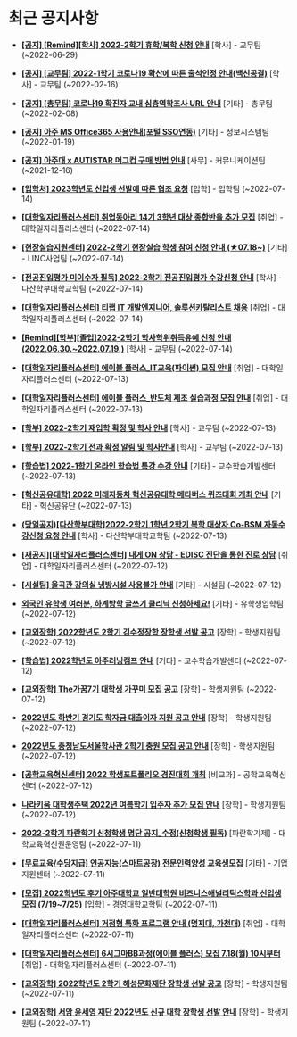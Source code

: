 # 최근 공지사항

* **[[공지] [Remind][학사] 2022-2학기 휴학/복학 신청 안내](http://ajou.ac.kr/kr/ajou/notice.do?mode=view&amp;articleNo=201230&amp;article.offset=0&amp;articleLimit=30)**
 [학사] - 교무팀 (~2022-06-29)

* **[[공지] [교무팀] 2022-1학기 코로나19 확산에 따른 출석인정 안내(백신공결)](http://ajou.ac.kr/kr/ajou/notice.do?mode=view&amp;articleNo=180913&amp;article.offset=0&amp;articleLimit=30)**
 [학사] - 교무팀 (~2022-02-16)

* **[[공지] [총무팀] 코로나19 확진자 교내 심층역학조사 URL 안내](http://ajou.ac.kr/kr/ajou/notice.do?mode=view&amp;articleNo=180493&amp;article.offset=0&amp;articleLimit=30)**
 [기타] - 총무팀 (~2022-02-08)

* **[[공지] 아주 MS Office365 사용안내(포털 SSO연동)](http://ajou.ac.kr/kr/ajou/notice.do?mode=view&amp;articleNo=179802&amp;article.offset=0&amp;articleLimit=30)**
 [기타] - 정보시스템팀 (~2022-01-19)

* **[[공지] 아주대 x AUTISTAR 머그컵 구매 방법 안내](http://ajou.ac.kr/kr/ajou/notice.do?mode=view&amp;articleNo=147976&amp;article.offset=0&amp;articleLimit=30)**
 [사무] - 커뮤니케이션팀 (~2021-12-16)

* **[[입학처] 2023학년도 신입생 선발에 따른 협조 요청](http://ajou.ac.kr/kr/ajou/notice.do?mode=view&amp;articleNo=201801&amp;article.offset=0&amp;articleLimit=30)**
 [입학] - 입학팀 (~2022-07-14)

* **[[대학일자리플러스센터] 취업동아리 14기 3학년 대상 종합반을 추가 모집](http://ajou.ac.kr/kr/ajou/notice.do?mode=view&amp;articleNo=201793&amp;article.offset=0&amp;articleLimit=30)**
 [취업] - 대학일자리플러스센터 (~2022-07-14)

* **[[현장실습지원센터] 2022-2학기 현장실습 학생 참여 신청 안내 (★07.18~)](http://ajou.ac.kr/kr/ajou/notice.do?mode=view&amp;articleNo=201791&amp;article.offset=0&amp;articleLimit=30)**
 [기타] - LINC사업팀 (~2022-07-14)

* **[[전공진입평가 미이수자 필독] 2022-2학기 전공진입평가 수강신청 안내](http://ajou.ac.kr/kr/ajou/notice.do?mode=view&amp;articleNo=201788&amp;article.offset=0&amp;articleLimit=30)**
 [학사] - 다산학부대학교학팀 (~2022-07-14)

* **[[대학일자리플러스센터] 티랩 IT 개발엔지니어, 솔루션카탈리스트 채용](http://ajou.ac.kr/kr/ajou/notice.do?mode=view&amp;articleNo=201783&amp;article.offset=0&amp;articleLimit=30)**
 [취업] - 대학일자리플러스센터 (~2022-07-14)

* **[[Remind][학부][졸업]2022-2학기 학사학위취득유예 신청 안내(2022.06.30.~2022.07.19.)](http://ajou.ac.kr/kr/ajou/notice.do?mode=view&amp;articleNo=201781&amp;article.offset=0&amp;articleLimit=30)**
 [학사] - 교무팀 (~2022-07-14)

* **[[대학일자리플러스센터] 에이블 플러스_IT교육(파이썬) 모집 안내](http://ajou.ac.kr/kr/ajou/notice.do?mode=view&amp;articleNo=201779&amp;article.offset=0&amp;articleLimit=30)**
 [취업] - 대학일자리플러스센터 (~2022-07-13)

* **[[대학일자리플러스센터] 에이블 플러스_반도체 제조 실습과정 모집 안내](http://ajou.ac.kr/kr/ajou/notice.do?mode=view&amp;articleNo=201778&amp;article.offset=0&amp;articleLimit=30)**
 [취업] - 대학일자리플러스센터 (~2022-07-13)

* **[[학부] 2022-2학기 재입학 확정 및 학사 안내](http://ajou.ac.kr/kr/ajou/notice.do?mode=view&amp;articleNo=201776&amp;article.offset=0&amp;articleLimit=30)**
 [학사] - 교무팀 (~2022-07-13)

* **[[학부] 2022-2학기 전과 확정 알림 및 학사안내](http://ajou.ac.kr/kr/ajou/notice.do?mode=view&amp;articleNo=201765&amp;article.offset=0&amp;articleLimit=30)**
 [학사] - 교무팀 (~2022-07-13)

* **[[학습법] 2022-1학기 온라인 학습법 특강 수강 안내](http://ajou.ac.kr/kr/ajou/notice.do?mode=view&amp;articleNo=201763&amp;article.offset=0&amp;articleLimit=30)**
 [기타] - 교수학습개발센터 (~2022-07-13)

* **[[혁신공유대학] 2022 미래자동차 혁신공유대학 메타버스 퀴즈대회 개최 안내](http://ajou.ac.kr/kr/ajou/notice.do?mode=view&amp;articleNo=201757&amp;article.offset=0&amp;articleLimit=30)**
 [기타] - 혁신공유단 (~2022-07-13)

* **[(당일공지)[다산학부대학]2022-2학기 1학년 2학기 복학 대상자 Co-BSM 자동수강신청 요청 안내](http://ajou.ac.kr/kr/ajou/notice.do?mode=view&amp;articleNo=201753&amp;article.offset=0&amp;articleLimit=30)**
 [학사] - 다산학부대학교학팀 (~2022-07-13)

* **[[재공지][대학일자리플러스센터] 내게 ON 상담 - EDISC 진단을 통한 진로 상담](http://ajou.ac.kr/kr/ajou/notice.do?mode=view&amp;articleNo=201749&amp;article.offset=0&amp;articleLimit=30)**
 [취업] - 대학일자리플러스센터 (~2022-07-12)

* **[[시설팀] 율곡관 강의실 냉방시설 사용불가 안내](http://ajou.ac.kr/kr/ajou/notice.do?mode=view&amp;articleNo=201748&amp;article.offset=0&amp;articleLimit=30)**
 [기타] - 시설팀 (~2022-07-12)

* **[외국인 유학생 여러분, 하계방학 글쓰기 클리닉 신청하세요!](http://ajou.ac.kr/kr/ajou/notice.do?mode=view&amp;articleNo=201742&amp;article.offset=0&amp;articleLimit=30)**
 [기타] - 유학생입학팀 (~2022-07-12)

* **[[교외장학] 2022학년도 2학기 김수정장학 장학생 선발 공고](http://ajou.ac.kr/kr/ajou/notice.do?mode=view&amp;articleNo=201739&amp;article.offset=0&amp;articleLimit=30)**
 [장학] - 학생지원팀 (~2022-07-12)

* **[[학습법] 2022학년도 아주러닝캠프 안내](http://ajou.ac.kr/kr/ajou/notice.do?mode=view&amp;articleNo=201732&amp;article.offset=0&amp;articleLimit=30)**
 [기타] - 교수학습개발센터 (~2022-07-12)

* **[[교외장학] The가꿈7기 대학생 가꾸미 모집 공고](http://ajou.ac.kr/kr/ajou/notice.do?mode=view&amp;articleNo=201731&amp;article.offset=0&amp;articleLimit=30)**
 [장학] - 학생지원팀 (~2022-07-12)

* **[2022년도 하반기 경기도 학자금 대출이자 지원 공고 안내](http://ajou.ac.kr/kr/ajou/notice.do?mode=view&amp;articleNo=201724&amp;article.offset=0&amp;articleLimit=30)**
 [장학] - 학생지원팀 (~2022-07-12)

* **[2022년도 충청남도서울학사관 2학기 충원 모집 공고 안내](http://ajou.ac.kr/kr/ajou/notice.do?mode=view&amp;articleNo=201723&amp;article.offset=0&amp;articleLimit=30)**
 [장학] - 학생지원팀 (~2022-07-12)

* **[[공학교육혁신센터] 2022 학생포트폴리오 경진대회 개최](http://ajou.ac.kr/kr/ajou/notice.do?mode=view&amp;articleNo=201721&amp;article.offset=0&amp;articleLimit=30)**
 [비교과] - 공학교육혁신센터 (~2022-07-12)

* **[나라키움 대학생주택 2022년 여름학기 입주자 추가 모집 안내](http://ajou.ac.kr/kr/ajou/notice.do?mode=view&amp;articleNo=201717&amp;article.offset=0&amp;articleLimit=30)**
 [장학] - 학생지원팀 (~2022-07-12)

* **[2022-2학기 파란학기 신청학생 명단 공지_수정(신청학생 필독)](http://ajou.ac.kr/kr/ajou/notice.do?mode=view&amp;articleNo=201710&amp;article.offset=0&amp;articleLimit=30)**
 [파란학기제] - 대학교육혁신원운영팀 (~2022-07-11)

* **[[무료교육/수당지급] 인공지능(스마트공장) 전문인력양성 교육생모집](http://ajou.ac.kr/kr/ajou/notice.do?mode=view&amp;articleNo=201709&amp;article.offset=0&amp;articleLimit=30)**
 [기타] - 기업지원센터 (~2022-07-11)

* **[[모집] 2022학년도 후기 아주대학교 일반대학원 비즈니스애널리틱스학과 신입생 모집 (7/19~7/25)](http://ajou.ac.kr/kr/ajou/notice.do?mode=view&amp;articleNo=201708&amp;article.offset=0&amp;articleLimit=30)**
 [입학] - 경영대학교학팀 (~2022-07-11)

* **[[대학일자리플러스센터] 거점형 특화 프로그램 안내 (명지대, 가천대)](http://ajou.ac.kr/kr/ajou/notice.do?mode=view&amp;articleNo=201690&amp;article.offset=0&amp;articleLimit=30)**
 [취업] - 대학일자리플러스센터 (~2022-07-11)

* **[[대학일자리플러스센터] 6시그마BB과정(에이블 플러스) 모집 7.18(월) 10시부터](http://ajou.ac.kr/kr/ajou/notice.do?mode=view&amp;articleNo=201688&amp;article.offset=0&amp;articleLimit=30)**
 [취업] - 대학일자리플러스센터 (~2022-07-11)

* **[[교외장학] 2022학년도 2학기 해성문화재단 장학생 선발 공고](http://ajou.ac.kr/kr/ajou/notice.do?mode=view&amp;articleNo=201687&amp;article.offset=0&amp;articleLimit=30)**
 [장학] - 학생지원팀 (~2022-07-11)

* **[[교외장학] 서암 윤세영 재단 2022년도 신규 대학 장학생 선발 안내](http://ajou.ac.kr/kr/ajou/notice.do?mode=view&amp;articleNo=201686&amp;article.offset=0&amp;articleLimit=30)**
 [장학] - 학생지원팀 (~2022-07-11)

